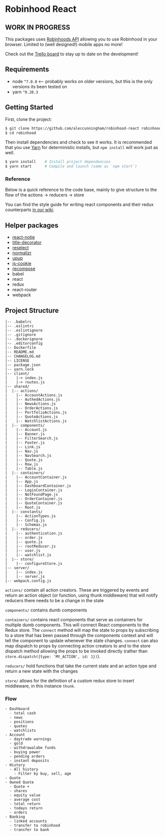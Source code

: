 # Robinhood React

## WORK IN PROGRESS 

This packages uses [Robinhoods API](https://github.com/sanko/Robinhood) allowing you to use Robinhood in your browser. Limited to (well designed!) mobile apps no more!

Check out the [Trello board](https://trello.com/b/A6Kpou2w/robinhood-react) to stay up to date on the development!

## Requirements
* node `^7.0.0`  <-- probably works on older versions, but this is the only versions its been tested on
* yarn `^0.20.3`

## Getting Started

First, clone the project:

```bash
$ git clone https://github.com/aleccunningham/robinhood-react robinhood
$ cd robinhood
```
Then install dependencies and check to see it works. It is recommended that you use [Yarn](https://yarnpkg.com/) for deterministic installs, but `npm install` will work just as well.

```bash
$ yarn install    # Install project dependencies
$ yarn start      # Compile and launch (same as `npm start`)
```

### Reference

Below is a quick reference to the code base, mainly to give structure to the flow of the actions -> reducers -> store

You can find the style guide for writing react components and their redux counterparts [in our wiki](https://github.com/aleccunningham/robinhood-react/wiki/Style-Guide).

## Helper packages

- [react-notie](https://github.com/vkbansal/react-notie)
- [title-decorator](https://github.com/gigobyte/react-document-title-decorator)
- [reselect](https://github.com/reactjs/reselect)
- [normalizr](https://github.com/paularmstrong/normalizr)
- [upup](https://github.com/TalAter/UpUp)
- [js-cookie](https://github.com/js-cookie/js-cookie)
- [recompose](https://github.com/acdlite/recompose#composition)
- babel
- react
- redux
- react-router
- webpack

## Project Structure

```
|-- .babelrc
|-- .eslintrc
|-- .eslintignore
|-- .gitignore
|-- .dockerignore
|-- .editorconfig
|-- Dockerfile
|-- README.md
|-- CHANGELOG.md
|-- LICENSE
|-- package.json
|-- yarn.lock
|-- client/
|    |-> index.js
|    |-> routes.js
|-- shared/
|  |-- actions/
|    |-- AccountActions.js
|    |-- AuthedActions.js
|    |-- NewsActions.js
|    |-- OrderActions.js
|    |-- PortfolioActions.js
|    |-- QuoteActions.js
|    |-- WatchlistActions.js
|  |-- components/
|    |-- Account.js
|    |-- Banner.js
|    |-- FilterSearch.js
|    |-- Footer.js
|    |-- Link.js
|    |-- Nav.js
|    |-- NavSearch.js
|    |-- Quote.js
|    |-- Row.js
|    |-- Table.js
|  |-- containers/
|    |-- AccountContainer.js
|    |-- App.js
|    |-- DashboardContainer.js
|    |-- LoginContainer.js
|    |-- NotFoundPage.js
|    |-- OrderContainer.js
|    |-- QuoteContainer.js
|    |-- Root.js
|  |-- constants/
|    |-- ActionTypes.js
|    |-- Config.js
|    |-- Schemas.js
|  |-- reducers/
|    |-- authentication.js
|    |-- order.js
|    |-- quote.js
|    |-- rootReducer.js
|    |-- user.js
|    |-- watchlist.js
|  |-- store/
|    |-- configureStore.js
|-- server/
|    |-- index.js
|    |-- server.js
|-- webpack.config.js
```


```actions/``` contain all action creators. These are triggered by events and return an action object (or function, using thunk middleware) that will notify reducers there needs to be a change in the state

```components/``` contains dumb components

```containers/``` contains react components that serve as containers for multiple dumb components. This will connect React components to the Redux store. The ```connect``` method will map the state to props by subscribing to a store that has been passed through the components context and will tell the component to update whenever the state changes. ```connect``` can also map dispatch to props by connecting action creators to and to the store dispatch method allowing the props to be invoked directly (rather than ```store.dispatch({type: 'MY_ACTION', id: 1})```).

```reducers/``` hold functions that take the current state and an action type and return a new state with the changes

```store/``` allows for the definition of a custom redux store to insert middleware, in this instance ```thunk```.

### Flow

```
- Dashboard
  - total cash
  - news
  - positions
  - quotes
  - watchlists
- Account
  - daytrade warnings
  - gold
  - withdrawalabe funds
  - buying power
  - pending orders
  - instant deposits
- History
  - All history
    - Filter by buy, sell, age
- Quote
- Owned Quote
  - Quote +
  - shares
  - equity value
  - average cost
  - total return
  - todays return
  - orders
- Banking
  - linked accounts
  - transfer to robinhood
  - transfer to bank
```
